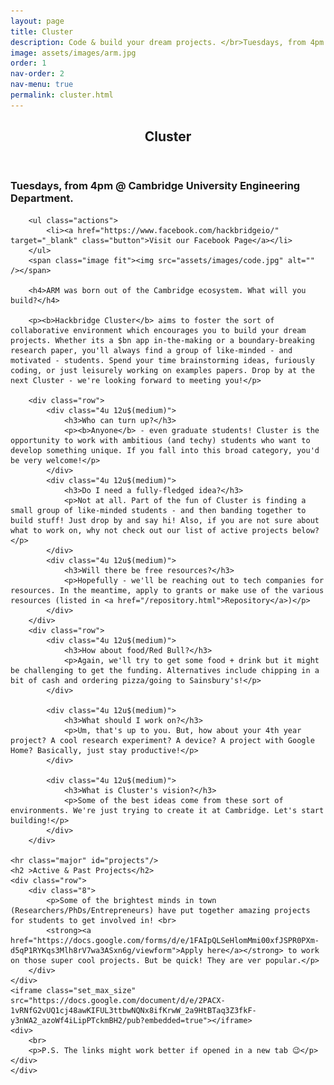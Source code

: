 ```yaml
---
layout: page
title: Cluster
description: Code & build your dream projects. </br>Tuesdays, from 4pm at CUED.
image: assets/images/arm.jpg
order: 1
nav-order: 2
nav-menu: true
permalink: cluster.html
---
```


<!-- Main -->
<div id="main" class="alt">

<!-- One -->
<section id="one">
	<div class="inner">
		<header class="major">
			<h1>Cluster</h1>
		</header>
        <h3>Tuesdays, from 4pm @ Cambridge University Engineering Department.</h3> 

        <ul class="actions">
            <li><a href="https://www.facebook.com/hackbridgeio/"  target="_blank" class="button">Visit our Facebook Page</a></li>
        </ul>
        <span class="image fit"><img src="assets/images/code.jpg" alt="" /></span>

        <h4>ARM was born out of the Cambridge ecosystem. What will you build?</h4>

        <p><b>Hackbridge Cluster</b> aims to foster the sort of collaborative environment which encourages you to build your dream projects. Whether its a $bn app in-the-making or a boundary-breaking research paper, you'll always find a group of like-minded - and motivated - students. Spend your time brainstorming ideas, furiously coding, or just leisurely working on examples papers. Drop by at the next Cluster - we're looking forward to meeting you!</p>

        <div class="row">
            <div class="4u 12u$(medium)">
                <h3>Who can turn up?</h3>
                <p><b>Anyone</b> - even graduate students! Cluster is the opportunity to work with ambitious (and techy) students who want to develop something unique. If you fall into this broad category, you'd be very welcome!</p>
            </div>
            <div class="4u 12u$(medium)">
                <h3>Do I need a fully-fledged idea?</h3>
                <p>Not at all. Part of the fun of Cluster is finding a small group of like-minded students - and then banding together to build stuff! Just drop by and say hi! Also, if you are not sure about what to work on, why not check out our list of active projects below? </p>
            </div>
            <div class="4u 12u$(medium)">
                <h3>Will there be free resources?</h3>
                <p>Hopefully - we'll be reaching out to tech companies for resources. In the meantime, apply to grants or make use of the various resources (listed in <a href="/repository.html">Repository</a>)</p>
            </div>
        </div>
        <div class="row"> 
            <div class="4u 12u$(medium)">
                <h3>How about food/Red Bull?</h3>
                <p>Again, we'll try to get some food + drink but it might be challenging to get the funding. Alternatives include chipping in a bit of cash and ordering pizza/going to Sainsbury's!</p>
            </div>

            <div class="4u 12u$(medium)">
                <h3>What should I work on?</h3>
                <p>Um, that's up to you. But, how about your 4th year project? A cool research experiment? A device? A project with Google Home? Basically, just stay productive!</p>
            </div>

            <div class="4u 12u$(medium)">
                <h3>What is Cluster's vision?</h3>
                <p>Some of the best ideas come from these sort of environments. We're just trying to create it at Cambridge. Let's start building!</p>
            </div>
        </div>

    <hr class="major" id="projects"/>
    <h2 >Active & Past Projects</h2>
    <div class="row"> 
        <div class="8">
            <p>Some of the brightest minds in town (Researchers/PhDs/Entrepreneurs) have put together amazing projects for students to get involved in! <br>
            <strong><a href="https://docs.google.com/forms/d/e/1FAIpQLSeHlomMmi00xfJSPR0PXm-d5qP1RYKqs3Mlh8rV7wa3ASxn6g/viewform">Apply here</a></strong> to work on those super cool projects. But be quick! They are ver popular.</p>         
        </div>
    </div>
    <iframe class="set_max_size"  src="https://docs.google.com/document/d/e/2PACX-1vRNfG2vUQ1cj48awKIFUL3ttbwNQNx8ifKrwW_2a9HtBTaq3Z3fkF-y3nWA2_azoWf4iLipPTckmBH2/pub?embedded=true"></iframe>
    <div>
        <br>
        <p>P.S. The links might work better if opened in a new tab 😉</p>
    </div>
    </div>
</section>
